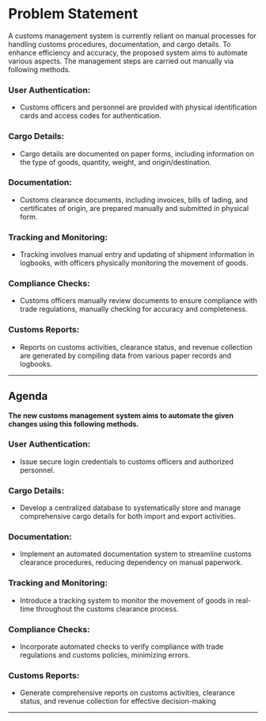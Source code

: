 # Problem Statement  

A customs management system is currently reliant on manual processes for handling customs procedures, documentation, and cargo details. To enhance efficiency and accuracy, the proposed system aims to automate various aspects. The management steps are carried out manually via following methods.

### User Authentication:

*   Customs officers and personnel are provided with physical identification cards and access codes for authentication.

### Cargo Details:

*   Cargo details are documented on paper forms, including information on the type of goods, quantity, weight, and origin/destination.

### Documentation:

*   Customs clearance documents, including invoices, bills of lading, and certificates of origin, are prepared manually and submitted in physical form.

### Tracking and Monitoring:

*   Tracking involves manual entry and updating of shipment information in logbooks, with officers physically monitoring the movement of goods.

### Compliance Checks:

*   Customs officers manually review documents to ensure compliance with trade regulations, manually checking for accuracy and completeness.

### Customs Reports:

*   Reports on customs activities, clearance status, and revenue collection are generated by compiling data from various paper records and logbooks.

<hr>

## Agenda

**The new customs management system aims to automate the given changes using this following methods.**

### User Authentication:

*   Issue secure login credentials to customs officers and authorized personnel.

### Cargo Details:

*   Develop a centralized database to systematically store and manage comprehensive cargo details for both import and export activities.

### Documentation:

*   Implement an automated documentation system to streamline customs clearance procedures, reducing dependency on manual paperwork.

### Tracking and Monitoring:

*   Introduce a tracking system to monitor the movement of goods in real-time throughout the customs clearance process.

### Compliance Checks:

*   Incorporate automated checks to verify compliance with trade regulations and customs policies, minimizing errors.

### Customs Reports:

*   Generate comprehensive reports on customs activities, clearance status, and revenue collection for effective decision-making

<hr>

